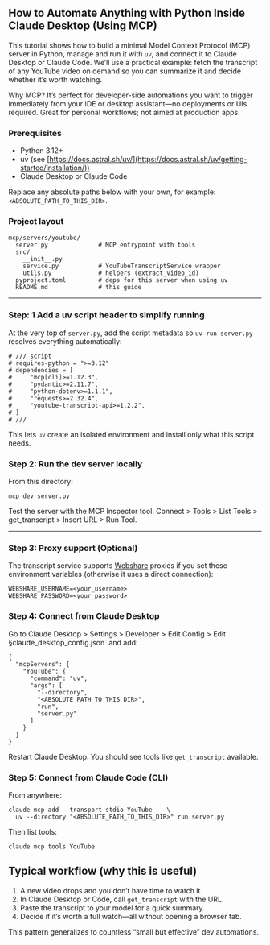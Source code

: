 ## How to Automate Anything with Python Inside Claude Desktop (Using MCP)

This tutorial shows how to build a minimal Model Context Protocol (MCP) server in Python, manage and run it with `uv`, and connect it to Claude Desktop or Claude Code. We’ll use a practical example: fetch the transcript of any YouTube video on demand so you can summarize it and decide whether it’s worth watching.

Why MCP? It’s perfect for developer-side automations you want to trigger immediately from your IDE or desktop assistant—no deployments or UIs required. Great for personal workflows; not aimed at production apps.

### Prerequisites

- Python 3.12+
- uv (see [https://docs.astral.sh/uv/](https://docs.astral.sh/uv/getting-started/installation/))
- Claude Desktop or Claude Code

Replace any absolute paths below with your own, for example: `<ABSOLUTE_PATH_TO_THIS_DIR>`.

### Project layout

```
mcp/servers/youtube/
  server.py              # MCP entrypoint with tools
  src/
    __init__.py
    service.py           # YouTubeTranscriptService wrapper
    utils.py             # helpers (extract_video_id)
  pyproject.toml         # deps for this server when using uv
  README.md              # this guide
```

---

### Step: 1 Add a uv script header to simplify running

At the very top of `server.py`, add the script metadata so `uv run server.py` resolves everything automatically:

```
# /// script
# requires-python = ">=3.12"
# dependencies = [
#     "mcp[cli]>=1.12.3",
#     "pydantic>=2.11.7",
#     "python-dotenv>=1.1.1",
#     "requests>=2.32.4",
#     "youtube-transcript-api>=1.2.2",
# ]
# ///
```

This lets `uv` create an isolated environment and install only what this script needs.


### Step 2: Run the dev server locally

From this directory:

```
mcp dev server.py
```

Test the server with the MCP Inspector tool. Connect > Tools > List Tools > get_transcript > Insert URL > Run Tool.

---

### Step 3: Proxy support (Optional)

The transcript service supports [Webshare](https://www.webshare.io/) proxies if you set these environment variables (otherwise it uses a direct connection):

```
WEBSHARE_USERNAME=<your_username>
WEBSHARE_PASSWORD=<your_password>
```


### Step 4: Connect from Claude Desktop

Go to Claude Desktop > Settings > Developer > Edit Config > Edit §claude_desktop_config.json` and add:

```
{
  "mcpServers": {
    "YouTube": {
      "command": "uv",
      "args": [
        "--directory",
        "<ABSOLUTE_PATH_TO_THIS_DIR>",
        "run",
        "server.py"
      ]
    }
  }
}
```

Restart Claude Desktop. You should see tools like `get_transcript` available.

### Step 5: Connect from Claude Code (CLI)

From anywhere:

```
claude mcp add --transport stdio YouTube -- \
  uv --directory "<ABSOLUTE_PATH_TO_THIS_DIR>" run server.py
```

Then list tools:

```
claude mcp tools YouTube
```

## Typical workflow (why this is useful)

1) A new video drops and you don’t have time to watch it.
2) In Claude Desktop or Code, call `get_transcript` with the URL.
3) Paste the transcript to your model for a quick summary.
4) Decide if it’s worth a full watch—all without opening a browser tab.

This pattern generalizes to countless “small but effective” dev automations.